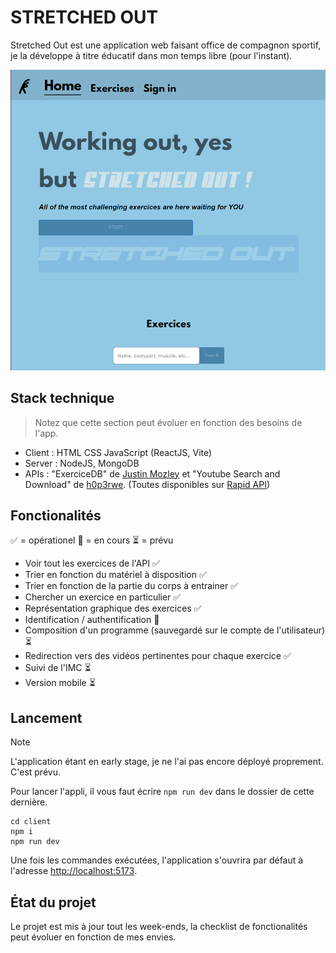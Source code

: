 # STRETCHED OUT
Stretched Out est une application web faisant office de compagnon sportif,
je la développe à titre éducatif dans mon temps libre (pour l'instant).

![Page d'accueil](screenshots/homepage.png)


## Stack technique
> Notez que cette section peut évoluer en fonction des besoins de l'app.

- Client : HTML CSS JavaScript (ReactJS, Vite)
- Server : NodeJS, MongoDB
- APIs : "ExerciceDB" de [Justin Mozley](https://rapidapi.com/user/justin-WFnsXH_t6) et "Youtube Search and Download" de [h0p3rwe](https://rapidapi.com/user/h0p3rwe). (Toutes disponibles sur [Rapid API](https://rapidapi.com))

## Fonctionalités
:white_check_mark: = opérationel :construction: = en cours :hourglass_flowing_sand: = prévu
- Voir tout les exercices de l'API :white_check_mark:
- Trier en fonction du matériel à disposition :white_check_mark:
- Trier en fonction de la partie du corps à entrainer :white_check_mark:
- Chercher un exercice en particulier :white_check_mark:
- Représentation graphique des exercices :white_check_mark:
- Identification / authentification :construction:
- Composition d'un programme (sauvegardé sur le compte de l'utilisateur) :hourglass_flowing_sand:
- Redirection vers des vidéos pertinentes pour chaque exercice :white_check_mark:
- Suivi de l'IMC :hourglass_flowing_sand:
- Version mobile :hourglass_flowing_sand:

## Lancement
> [!NOTE]
> L'application étant en early stage, je ne l'ai pas encore déployé proprement. C'est prévu.

Pour lancer l'appli, il vous faut écrire `npm run dev` dans le dossier de cette dernière.
```
cd client
npm i
npm run dev
```
Une fois les commandes exécutées, l'application s'ouvrira par défaut à l'adresse [http://localhost:5173](http://localhost:5173).

## État du projet
Le projet est mis à jour tout les week-ends, la checklist de fonctionalités peut évoluer en fonction de mes envies.
